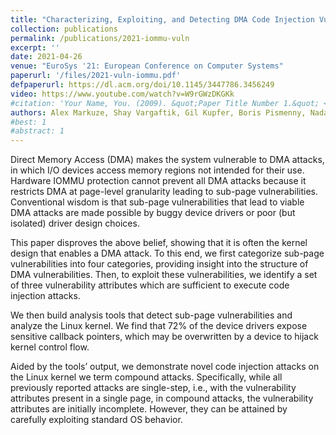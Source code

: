 ```yaml
---
title: "Characterizing, Exploiting, and Detecting DMA Code Injection Vulnerabilities in the Presence of an IOMMU"
collection: publications
permalink: /publications/2021-iommu-vuln
excerpt: ''
date: 2021-04-26
venue: "EuroSys '21: European Conference on Computer Systems"
paperurl: '/files/2021-vuln-iommu.pdf'
defpaperurl: https://dl.acm.org/doi/10.1145/3447786.3456249
video: https://www.youtube.com/watch?v=W9rGWzDKGKk
#citation: 'Your Name, You. (2009). &quot;Paper Title Number 1.&quot; <i>Journal 1</i>. 1(1).'
authors: Alex Markuze, Shay Vargaftik, Gil Kupfer, Boris Pismenny, Nadav Amit, Adam Morrison, and Dan Tsafrir
#best: 1
#abstract: 1
---
```

Direct Memory Access (DMA) makes the system vulnerable
to DMA attacks, in which I/O devices access memory
regions not intended for their use. Hardware IOMMU protection
cannot prevent all DMA attacks because it restricts
DMA at page-level granularity leading to sub-page vulnerabilities.
Conventional wisdom is that sub-page vulnerabilities
that lead to viable DMA attacks are made possible by buggy
device drivers or poor (but isolated) driver design choices.

This paper disproves the above belief, showing that it is
often the kernel design that enables a DMA attack. To this
end, we first categorize sub-page vulnerabilities into four
categories, providing insight into the structure of DMA
vulnerabilities. Then, to exploit these vulnerabilities, we
identify a set of three vulnerability attributes which are
sufficient to execute code injection attacks.

We then build analysis tools that detect sub-page
vulnerabilities and analyze the Linux kernel. We find that 72%
of the device drivers expose sensitive callback pointers, which
may be overwritten by a device to hijack kernel control flow.

Aided by the tools’ output, we demonstrate novel code
injection attacks on the Linux kernel we term compound
attacks. Specifically, while all previously reported attacks are
single-step, i.e., with the vulnerability attributes present in a
single page, in compound attacks, the vulnerability attributes
are initially incomplete. However, they can be attained by
carefully exploiting standard OS behavior.
